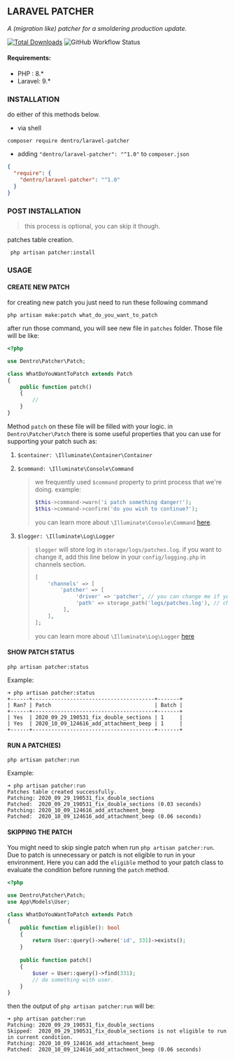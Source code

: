 LARAVEL PATCHER 
--
*A (migration like) patcher for a smoldering production update.* <br>

[![Total Downloads](https://poser.pugx.org/dentro/laravel-patcher/downloads)](https://packagist.org/packages/dentro/yalr)
![GitHub Workflow Status](https://github.com/digital-entropy/laravel-patcher/workflows/tests/badge.svg)

#### Requirements:
* PHP : 8.\*
* Laravel: 9.\*

### INSTALLATION
do either of this methods below.
* via shell 
```shell script
composer require dentro/laravel-patcher
``` 
* adding `"dentro/laravel-patcher": "^1.0"` to `composer.json`
```json
{
  "require": {
    "dentro/laravel-patcher": "^1.0"
  }
}
```
### POST INSTALLATION 
> this process is optional, you can skip it though. 

patches table creation.
```shell script
 php artisan patcher:install
```
    
### USAGE 
#### CREATE NEW PATCH 
for creating new patch you just need to run these following command 
```shell script
php artisan make:patch what_do_you_want_to_patch
```
after run those command, you will see new file in `patches` folder. 
Those file will be like:
```php
<?php

use Dentro\Patcher\Patch;

class WhatDoYouWantToPatch extends Patch
{
    public function patch()
    {
        // 
    }
}
```
Method `patch` on these file will be filled with your logic. 
in ```Dentro\Patcher\Patch``` there is some useful properties 
that you can use for supporting your patch such as: 
1. `$container: \Illuminate\Container\Container`
2. `$command: \Illuminate\Console\Command`

    > we frequently used `$command` property to print process that we're doing.
    example: 
    > ```php
    > $this->command->warn('i patch something danger!');
    > $this->command->confirm('do you wish to continue?');
    > ```
    > you can learn more about `\Illuminate\Console\Command` [here](https://laravel.com/api/9.x/Illuminate/Console/Command.html).

3. `$logger: \Illuminate\Log\Logger`

    > `$logger` will store log in `storage/logs/patches.log`. if you want to change it, add this line below in your `config/logging.php` in channels section.  
    > ```php
    > [
    >     'channels' => [
    >         'patcher' => [
    >              'driver' => 'patcher', // you can change me if you want
    >              'path' => storage_path('logs/patches.log'), // change me
    >          ],
    >     ],
    > ];
    > ```
    > you can learn more about `\Illuminate\Log\Logger` [here](https://laravel.com/api/8.x/Illuminate/Log/Logger.html)
#### SHOW PATCH STATUS
```shell script
php artisan patcher:status
```
Example: 
```shell script
➜ php artisan patcher:status
+------+---------------------------------------+-------+
| Ran? | Patch                                 | Batch |
+------+---------------------------------------+-------+
| Yes  | 2020_09_29_190531_fix_double_sections | 1     |
| Yes  | 2020_10_09_124616_add_attachment_beep | 1     |
+------+---------------------------------------+-------+
```

#### RUN A PATCH(ES)
```shell script
php artisan patcher:run
```
Example:
```shell script
➜ php artisan patcher:run
Patches table created successfully.
Patching: 2020_09_29_190531_fix_double_sections
Patched:  2020_09_29_190531_fix_double_sections (0.03 seconds)
Patching: 2020_10_09_124616_add_attachment_beep
Patched:  2020_10_09_124616_add_attachment_beep (0.06 seconds)
```

#### SKIPPING THE PATCH
You might need to skip single patch when run ```php artisan patcher:run```. 
Due to patch is unnecessary or patch is not eligible to run in your environment. 
Here you can add the ```eligible``` method to your patch class to evaluate the condition 
before running the ```patch``` method.   

```php
<?php

use Dentro\Patcher\Patch;
use App\Models\User;

class WhatDoYouWantToPatch extends Patch
{
    public function eligible(): bool
    {
        return User::query()->where('id', 331)->exists();
    }
    
    public function patch()
    {
        $user = User::query()->find(331);
        // do something with user.
    }
}
```
then the output of ```php artisan patcher:run``` will be:
```shell script
➜ php artisan patcher:run
Patching: 2020_09_29_190531_fix_double_sections
Skipped:  2020_09_29_190531_fix_double_sections is not eligible to run in current condition.
Patching: 2020_10_09_124616_add_attachment_beep
Patched:  2020_10_09_124616_add_attachment_beep (0.06 seconds)
```
